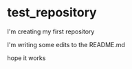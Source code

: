# test_repository
I'm creating my first repository

I'm writing some edits to the README.md

hope it works
